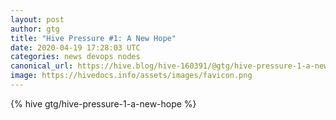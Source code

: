 ```yaml
---
layout: post
author: gtg
title: "Hive Pressure #1: A New Hope"
date: 2020-04-19 17:28:03 UTC
categories: news devops nodes
canonical_url: https://hive.blog/hive-160391/@gtg/hive-pressure-1-a-new-hope
image: https://hivedocs.info/assets/images/favicon.png
---
```

{% hive gtg/hive-pressure-1-a-new-hope %}
